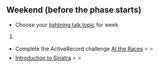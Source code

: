 ## Weekend (before the phase starts)

* Choose your [lightning talk topic](lightning-talks/README.md) for week
1.
* Complete the ActiveRecord challenge [At the
Races](../../../../at-the-races) :star: :star:
* [Introduction to
Sinatra](http://net.tutsplus.com/tutorials/ruby/singing-with-sinatra)
:star: :star:
